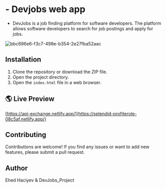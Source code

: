 # - Devjobs web app
* DevJobs is a job finding platform for software developers. The platform allows software developers to search for job postings and apply for jobs.

![bbc696e6-f3c7-498e-b354-2e27fba52aac](https://github.com/haciyev13/DevJobs_Project-App/assets/121634384/5e76d587-a718-4ab1-958f-9b6af0cd5ec9)

## Installation

1. Clone the repository or download the ZIP file.
2. Open the project directory.
3. Open the `index.html` file in a web browser.

## 🌎 Live Preview

[https://api-exchange.netlify.app/](https://splendid-profiterole-08c5af.netlify.app/)

## Contributing

Contributions are welcome! If you find any issues or want to add new features, please submit a pull request.

## Author

Ehed Haciyev & DevJobs_Project
